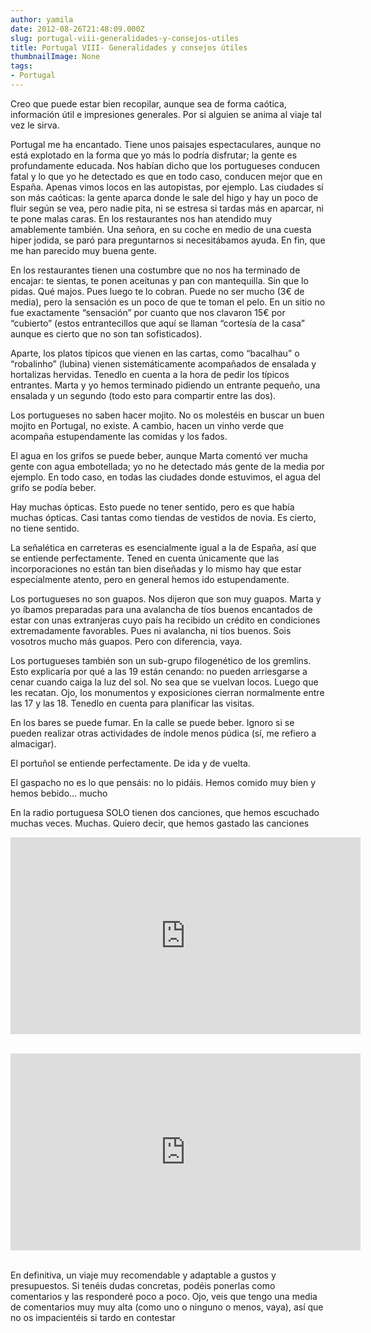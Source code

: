 ```yaml
---
author: yamila
date: 2012-08-26T21:48:09.000Z
slug: portugal-viii-generalidades-y-consejos-utiles
title: Portugal VIII- Generalidades y consejos útiles
thumbnailImage: None
tags:
- Portugal
---
```



Creo que puede estar bien recopilar, aunque sea de forma caótica, información útil e impresiones generales. Por si alguien se anima al viaje tal vez le sirva.

Portugal me ha encantado. Tiene unos paisajes espectaculares, aunque no está explotado en la forma que yo más lo podría disfrutar; la gente es profundamente educada. Nos habían dicho que los portugueses conducen fatal y lo que yo he detectado es que en todo caso, conducen mejor que en España. Apenas vimos locos en las autopistas, por ejemplo. Las ciudades sí son más caóticas: la gente aparca donde le sale del higo y hay un poco de fluir según se vea, pero nadie pita, ni se estresa si tardas más en aparcar, ni te pone malas caras. En los restaurantes nos han atendido muy amablemente también. Una señora, en su coche en medio de una cuesta hiper jodida, se paró para preguntarnos si necesitábamos ayuda. En fin, que me han parecido muy buena gente.

En los restaurantes tienen una costumbre que no nos ha terminado de encajar: te sientas, te ponen aceitunas y pan con mantequilla. Sin que lo pidas. Qué majos. Pues luego te lo cobran. Puede no ser mucho (3€ de media), pero la sensación es un poco de que te toman el pelo. En un sitio no fue exactamente “sensación” por cuanto que nos clavaron 15€ por “cubierto” (estos entrantecillos que aquí se llaman “cortesía de la casa” aunque es cierto que no son tan sofisticados).

Aparte, los platos típicos que vienen en las cartas, como “bacalhau” o “robalinho” (lubina) vienen sistemáticamente acompañados de ensalada y hortalizas hervidas. Tenedlo en cuenta a la hora de pedir los típicos entrantes. Marta y yo hemos terminado pidiendo un entrante pequeño, una ensalada y un segundo (todo esto para compartir entre las dos).

Los portugueses no saben hacer mojito. No os molestéis en buscar un buen mojito en Portugal, no existe. A cambio, hacen un vinho verde que acompaña estupendamente las comidas y los fados.

El agua en los grifos se puede beber, aunque Marta comentó ver mucha gente con agua embotellada; yo no he detectado más gente de la media por ejemplo. En todo caso, en todas las ciudades donde estuvimos, el agua del grifo se podía beber.

Hay muchas ópticas. Esto puede no tener sentido, pero es que había muchas ópticas. Casi tantas como tiendas de vestidos de novia. Es cierto, no tiene sentido.

La señalética en carreteras es esencialmente igual a la de España, así que se entiende perfectamente. Tened en cuenta únicamente que las incorporaciones no están tan bien diseñadas y lo mismo hay que estar especialmente atento, pero en general hemos ido estupendamente.

Los portugueses no son guapos. Nos dijeron que son muy guapos. Marta y yo íbamos preparadas para una avalancha de tíos buenos encantados de estar con unas extranjeras cuyo país ha recibido un crédito en condiciones extremadamente favorables. Pues ni avalancha, ni tíos buenos. Sois vosotros mucho más guapos. Pero con diferencia, vaya.

Los portugueses también son un sub-grupo filogenético de los gremlins. Esto explicaría por qué a las 19 están cenando: no pueden arriesgarse a cenar cuando caiga la luz del sol. No sea que se vuelvan locos. Luego que les recatan. Ojo, los monumentos y exposiciones cierran normalmente entre las 17 y las 18. Tenedlo en cuenta para planificar las visitas.

En los bares se puede fumar. En la calle se puede beber. Ignoro si se pueden realizar otras actividades de índole menos púdica (sí, me refiero a almacigar).

El portuñol se entiende perfectamente. De ida y de vuelta.

El gaspacho no es lo que pensáis: no lo pidáis. Hemos comido muy bien y hemos bebido… mucho 

En la radio portuguesa SOLO tienen dos canciones, que hemos escuchado muchas veces. Muchas. Quiero decir, que hemos gastado las canciones 

<span class="embed-youtube" style="text-align:center; display: block;"><iframe allowfullscreen="true" class="youtube-player" frameborder="0" height="315" src="http:/www.youtube.com/embed/Sv6dMFF_yts?version=3&rel=1&fs=1&showsearch=0&showinfo=1&iv_load_policy=1&wmode=transparent" type="text/html" width="560"></iframe></span> 

<span class="embed-youtube" style="text-align:center; display: block;"><iframe allowfullscreen="true" class="youtube-player" frameborder="0" height="315" src="http:/www.youtube.com/embed/8UVNT4wvIGY?version=3&rel=1&fs=1&showsearch=0&showinfo=1&iv_load_policy=1&wmode=transparent" type="text/html" width="560"></iframe></span> 

En definitiva, un viaje muy recomendable y adaptable a gustos y presupuestos. Si tenéis dudas concretas, podéis ponerlas como comentarios y las responderé poco a poco. Ojo, veis que tengo una media de comentarios muy muy alta (como uno o ninguno o menos, vaya), así que no os impacientéis si tardo en contestar 


